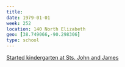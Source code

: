 ```yaml
---
title:
date: 1979-01-01
week: 252
location: 140 North Elizabeth
geo: [38.749066,-90.298306]
type: school
---
```


[Started kindergarten at Sts. John and James](https://www.pinterest.com/pin/520236194428927724/)


